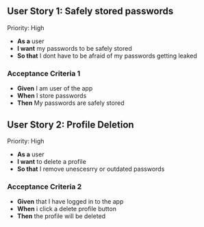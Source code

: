 ## User Story 1: Safely stored passwords

Priority: High

- **As a** user
- **I want** my passwords to be safely stored
- **So that** I dont have to be afraid of my passwords getting leaked

### Acceptance Criteria 1

- **Given** I am user of the app
- **When** I store passwords
- **Then** My passwords are safely stored


## User Story 2: Profile Deletion

Priority: High

- **As a** user
- **I want** to delete a profile
- **So that** I remove unescesrry or outdated passwords

### Acceptance Criteria 2

- **Given** that I have logged in to the app
- **When** i click a delete profile button
- **Then** the profile will be deleted


